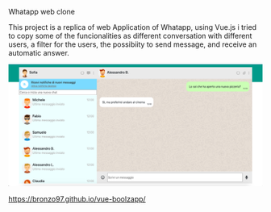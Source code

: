 Whatapp web clone

This project is a replica of web Application of Whatapp, using Vue.js i tried to copy some of the funcionalities as different conversation with different users, a filter for the users, the possibiity to send message, and receive an automatic answer.

![Alt text](./img/Screenshot%20Boolzapp%20.png?raw=true "Boolzapp")

https://bronzo97.github.io/vue-boolzapp/